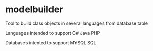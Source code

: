 modelbuilder
============

Tool to build class objects in several languages from database table 

Languages intended to support
C#
Java
PHP

Databases intented to support
MYSQL
SQL
